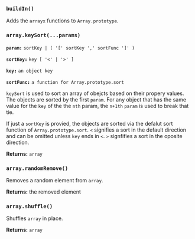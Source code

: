 ### `buildIn()`
Adds the `arrayx` functions to `Array.prototype`.

### `array.keySort(...params)`
**`param:`** `sortKey | ( '[' sortKey ',' sortFunc ']' )`

**`sortKey:`** `key [ '<' | '>' ]`

**`key:`** `an object key`

**`sortFunc:`** `a function for Array.prototype.sort`

`keySort` is used to sort an array of obejcts based on their propery values. The objects are sorted by the first `param`. For any object that has
the same value for the `key` of the the `nth` param, the `n+1th` `param` is used to break that tie.

If just a `sortKey` is provied, the
objects are sorted via the defalut sort function of `Array.prototype.sort`. `<` signifies a sort in the default direction and can be
omitted unless `key` ends in `<`. `>` signfifies a sort in the oposite direction.

**Returns:** `array`

### `array.randomRemove()`
Removes a random element from `array`.

**Returns:** the removed element

### `array.shuffle()`

Shuffles `array` in place.

**Returns:** `array`

